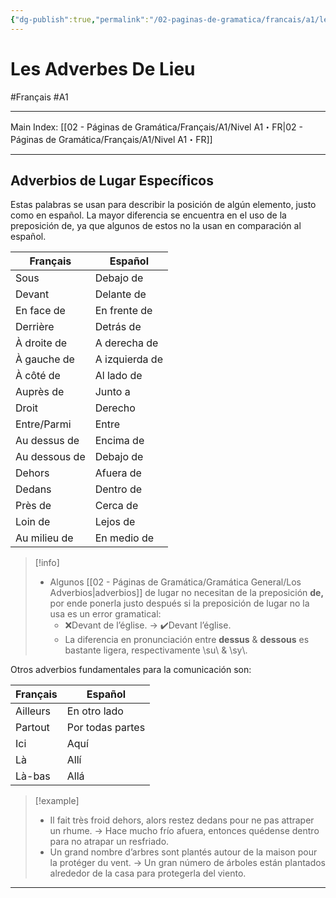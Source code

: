 ```yaml
---
{"dg-publish":true,"permalink":"/02-paginas-de-gramatica/francais/a1/les-adverbes-de-lieu/"}
---
```


# Les Adverbes De Lieu
#Français #A1
___
Main Index: [[02 - Páginas de Gramática/Français/A1/Nivel A1・FR\|02 - Páginas de Gramática/Français/A1/Nivel A1・FR]]
___
## Adverbios de Lugar Específicos
Estas palabras se usan para describir la posición de algún elemento, justo como en español. La mayor diferencia se encuentra en el uso de la preposición de, ya que algunos de estos no la usan en comparación al español.

| Français      | Español        |
| ------------- | -------------- |
| Sous          | Debajo de      |
| Devant        | Delante de     |
| En face de    | En frente de   |
| Derrière      | Detrás de      |
| À droite de   | A derecha de   |
| À gauche de   | A izquierda de |
| À côté de     | Al lado de     |
| Auprès de     | Junto a        |
| Droit         | Derecho        |
| Entre/Parmi   | Entre          |
| Au dessus de  | Encima de      |
| Au dessous de | Debajo de      |
| Dehors        | Afuera de      |
| Dedans        | Dentro de      |
| Près de       | Cerca de       |
| Loin de       | Lejos de       |
| Au milieu de  | En medio de    |

> [!info] 
> - Algunos [[02 - Páginas de Gramática/Gramática General/Los Adverbios\|adverbios]] de lugar no necesitan de la preposición **de,** por ende ponerla justo después si la preposición de lugar no la usa es un error gramatical:
> 	- ❌Devant de l’église. → ✔️Devant l’église.
> 	- La diferencia en pronunciación entre **dessus** & **dessous** es bastante ligera, respectivamente \su\ & \sy\\.

Otros adverbios fundamentales para la comunicación son:

| Français | Español          |
| -------- | ---------------- |
| Ailleurs | En otro lado     |
| Partout  | Por todas partes |
| Ici      | Aquí             |
| Là       | Allí             |
| Là-bas   | Allá             |

> [!example] 
> - Il fait très froid dehors, alors restez dedans pour ne pas attraper un rhume. → Hace mucho frío afuera, entonces quédense dentro para no atrapar un resfriado.
> - Un grand nombre d’arbres sont plantés autour de la maison pour la protéger du vent. → Un gran número de árboles están plantados alrededor de la casa para protegerla del viento.

___
